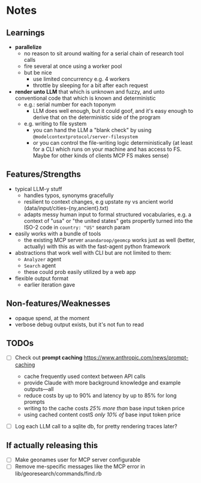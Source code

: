 # Notes

## Learnings

- **parallelize**
  - no reason to sit around waiting for a serial chain of research tool calls
  - fire several at once using a worker pool
  - but be nice
    - use limited concurrency e.g. 4 workers
    - throttle by sleeping for a bit after each request
- **render unto LLM** that which is unknown and fuzzy, and unto conventional code that which is known and deterministic
  - e.g.: serial number for each toponym
    - LLM does well enough, but it could goof, and it's easy enough to derive that on the deterministic side of the program
  - e.g. writing to file system
    - you can hand the LLM a "blank check" by using `@modelcontextprotocol/server-filesystem`
    - or you can control the file-writing logic deterministically
      (at least for a CLI which runs on your machine and has access to FS. Maybe for other kinds of clients MCP FS makes sense)

## Features/Strengths

- typical LLM-y stuff
  - handles typos, synonyms gracefully
  - resilient to context changes, e.g upstate ny vs ancient world (data/input/cities-{ny,ancient}.txt)
  - adapts messy human input to formal structured vocabularies, e.g. a context of "usa" or "the united states" gets propertly turned into the ISO-2 code in `country: "US"` search param
- easily works with a bundle of tools
  - the existing MCP server `anandaroop/geomcp` works just as well (better, actually) with this as with the fast-agent python framework
- abstractions that work well with CLI but are not limited to them:
  - `Analyzer` agent
  - `Search` agent
  - these could prob easily utilized by a web app
- flexible output format
  - earlier iteration gave

## Non-features/Weaknesses

- opaque spend, at the moment
- verbose debug output exists, but it's not fun to read

## TODOs

- [ ] Check out **prompt caching** https://www.anthropic.com/news/prompt-caching

  - cache frequently used context between API calls
  - provide Claude with more background knowledge and example outputs—all
  - reduce costs by up to 90% and latency by up to 85% for long prompts
  - writing to the cache costs _25% more than_ base input token price
  - using cached content costS _only 10% of_ base input token price

- [ ] Log each LLM call to a sqlite db, for pretty rendering traces later?

## If actually releasing this

- [ ] Make geonames user for MCP server configurable
- [ ] Remove me-specific messages like the MCP error in lib/georesearch/commands/find.rb
